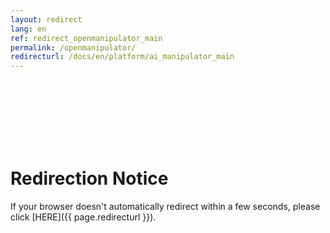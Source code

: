 ```yaml
---
layout: redirect
lang: en
ref: redirect_openmanipulator_main
permalink: /openmanipulator/
redirecturl: /docs/en/platform/ai_manipulator_main
---
```


<br><br><br><br><br><br>
# Redirection Notice
If your browser doesn't automatically redirect within a few seconds, please click [HERE]({{ page.redirecturl }}).

